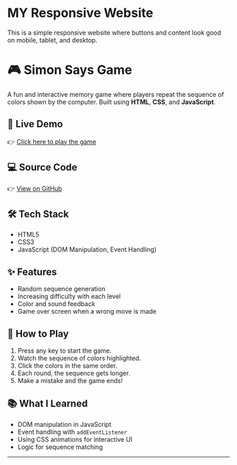 # MY Responsive Website
 This is a simple responsive website where buttons and content look good on mobile, tablet, and desktop.
 
# 🎮 Simon Says Game

A fun and interactive memory game where players repeat the sequence of colors shown by the computer.
Built using **HTML**, **CSS**, and **JavaScript**.

## 🔗 Live Demo
👉 [Click here to play the game](https://shubhsirat05.github.io/simon-says-game/)
## 💻 Source Code
👉 [View on GitHub](https://github.com/shubhsirat05/simon-says-game)

## 🛠️ Tech Stack
- HTML5
- CSS3
- JavaScript (DOM Manipulation, Event Handling)

## ✨ Features
- Random sequence generation
- Increasing difficulty with each level
- Color and sound feedback
- Game over screen when a wrong move is made

## 🎯 How to Play
1. Press any key to start the game.
2. Watch the sequence of colors highlighted.
3. Click the colors in the same order.
4. Each round, the sequence gets longer.
5. Make a mistake and the game ends!

## 📚 What I Learned
- DOM manipulation in JavaScript
- Event handling with `addEventListener`
- Using CSS animations for interactive UI
- Logic for sequence matching

---



